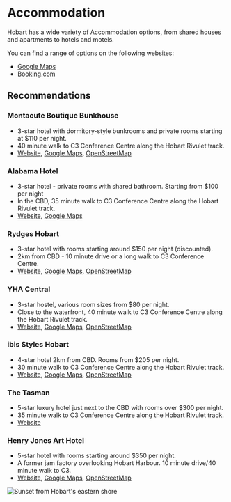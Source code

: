 # Accommodation

Hobart has a wide variety of Accommodation options, from shared houses and apartments to hotels and motels.

You can find a range of options on the following websites:

- [Google Maps](https://www.google.com/maps/search/Hotels/@-42.8879566,147.3064746,14.65z/data=!4m8!2m7!5m5!5m4!1s2024-11-05!2i3!4m1!1i1!6e3?entry=ttu)
- [Booking.com](https://www.booking.com/searchresults.html?ss=Hobart%2C+Australia&efdco=1&label=gen173nr-1FCAEoggI46AdIM1gEaA-IAQGYATG4AQfIAQ_YAQHoAQH4AQKIAgGoAgO4ApaYrbEGwAIB0gIkNzI5MTcxMWItOGU1YS00ZjFkLTg0OTItYWVkYjgzNjkwN2I52AIF4AIB&aid=304142&lang=en-us&sb=1&src_elem=sb&src=index&dest_id=-1578440&dest_type=city&checkin=2024-11-05&checkout=2024-11-08&group_adults=1&no_rooms=1&group_children=0)

## Recommendations

### Montacute Boutique Bunkhouse

- 3-star hotel with dormitory-style bunkrooms and private rooms starting at $110 per night.
- 40 minute walk to C3 Conference Centre along the Hobart Rivulet track.
- [Website](https://montacute.com.au/), [Google Maps](https://maps.app.goo.gl/cGZnVDHKosdbXHRR7), [OpenStreetMap](https://www.openstreetmap.org/way/1078852139/)

### Alabama Hotel

- 3-star hotel - private rooms with shared bathroom. Starting from $100 per night
- In the CBD, 35 minute walk to C3 Conference Centre along the Hobart Rivulet track.
- [Website](https://www.alabamahobart.com.au/), [Google Maps](https://maps.app.goo.gl/e5DxsdTesxnEPvet5)

### Rydges Hobart

- 3-star hotel with rooms starting around $150 per night (discounted).
- 2km from CBD - 10 minute drive or a long walk to C3 Conference Centre.
- [Website](https://www.rydges.com/private-page/rydges-hobart-external-conference-rate/), [Google Maps](https://maps.app.goo.gl/FPup8VjWf5HaKGL4A), [OpenStreetMap](https://www.openstreetmap.org/way/326656042/)

### YHA Central

- 3-star hostel, various room sizes from $80 per night.
- Close to the waterfront, 40 minute walk to C3 Conference Centre along the Hobart Rivulet track.
- [Website](https://www.yha.com.au/hostels/tas/hobart-surrounds/hobart-yha-backpacker-accommodation/), [Google Maps](https://maps.app.goo.gl/PAXiWDpZx9DW8Ut39), [OpenStreetMap](https://www.openstreetmap.org/way/323035623/)

### ibis Styles Hobart

- 4-star hotel 2km from CBD. Rooms from $205 per night.
- 30 minute walk to C3 Conference Centre along the Hobart Rivulet track.
- [Website](https://all.accor.com/hotel/B040/index.en.shtml), [Google Maps](https://maps.app.goo.gl/s94HVeuEibFj91Nd7), [OpenStreetMap](https://www.openstreetmap.org/way/664743464/)

### The Tasman
- 5-star luxury hotel just next to the CBD with rooms over $300 per night.
- 35 minute walk to C3 Conference Centre along the Hobart Rivulet track.
- [Website](https://www.marriott.com/reservation/rateListMenu.mi)

### Henry Jones Art Hotel

- 5-star hotel with rooms starting around $350 per night.
- A former jam factory overlooking Hobart Harbour. 10 minute drive/40 minute walk to C3.
- [Website](https://www.thehenryjones.com/), [Google Maps](https://maps.app.goo.gl/TEvxG75s7mXb7wTJ8), [OpenStreetMap](https://www.openstreetmap.org/way/171631185/)


![Sunset from Hobart's eastern shore](/imgs/sunset.jpeg)


